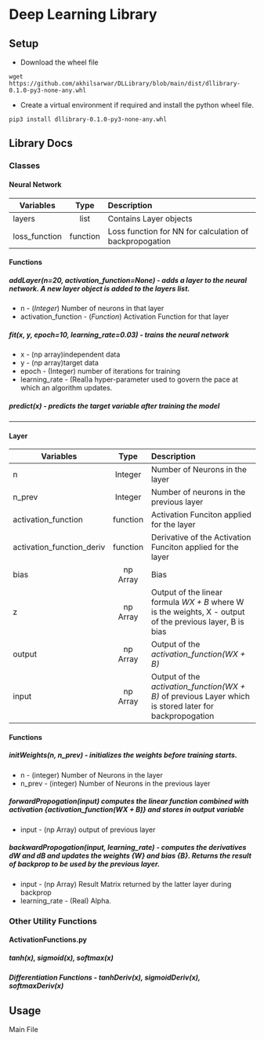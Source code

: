# Deep Learning Library

## Setup
- Download the wheel file
```
wget https://github.com/akhilsarwar/DLLibrary/blob/main/dist/dllibrary-0.1.0-py3-none-any.whl
```

- Create a virtual environment if required and install the python wheel file.

```
pip3 install dllibrary-0.1.0-py3-none-any.whl
```

## Library Docs
### Classes 
#### Neural Network


| Variables   |      Type      |  Description |
|----------|:-------------:|:------|
| layers | list | Contains Layer objects |
| loss_function |    function   |   Loss function for NN for calculation of backpropogation |


#### Functions
##### <i>addLayer(n=20, activation_function=None)</i> - adds a layer to the neural network. A new layer object is added to the layers list.
- n - (<i>Integer</i>) Number of neurons in that layer
- activation_function - (<i>Function</i>) Activation Function for that layer


##### <i>fit(x, y, epoch=10, learning_rate=0.03)</i> - trains the neural network
 - x - (np array)independent data
 - y - (np array)target data
 - epoch - (Integer) number of iterations for training
 - learning_rate - (Real)a hyper-parameter used to govern the pace at which an algorithm updates.

 ##### <i>predict(x)</i> - predicts the target variable after training the model


<hr>


#### Layer

| Variables   |      Type      |  Description |
|----------|:-------------:|:------|
| n | Integer | Number of Neurons in the layer |
| n_prev |    Integer   |   Number of neurons in the previous layer |
| activation_function |    function   |   Activation Funciton applied for the layer |
| activation_function_deriv |    function   |   Derivative of the Activation Funciton applied for the layer |
| bias |    np Array   |   Bias |
| z |  np Array  |  Output of the linear formula <i>WX + B</i> where W is the weights, X - output of the previous layer, B is bias |
| output |  np Array  |  Output of the <i>activation_function(WX + B)</i> |
| input |  np Array  |  Output of the <i>activation_function(WX + B)</i> of previous Layer which is stored later for backpropogation|

#### Functions

##### <i>initWeights(n, n_prev)</i> -  initializes the weights before training starts.
- n - (integer) Number of Neurons in the layer
- n_prev - (integer) Number of Neurons in the previous layer


##### <i>forwardPropogation(input)</i> computes the linear function combined with activation {activation_function(WX + B)} and stores in output variable
 - input - (np Array) output of previous layer

 ##### <i>backwardPropogation(input, learning_rate)</i> - computes the derivatives dW and dB and updates the weights {W} and bias {B}. Returns the result of backprop to be used by the previous layer.
 - input - (np Array) Result Matrix returned by the latter layer during backprop 
 - learning_rate - (Real) Alpha.


 ### Other Utility Functions
#### ActivationFunctions.py

##### <i>tanh(x), sigmoid(x), softmax(x)</i>
##### Differentiation Functions - <i>tanhDeriv(x), sigmoidDeriv(x), softmaxDeriv(x)</i>

## Usage
Main File